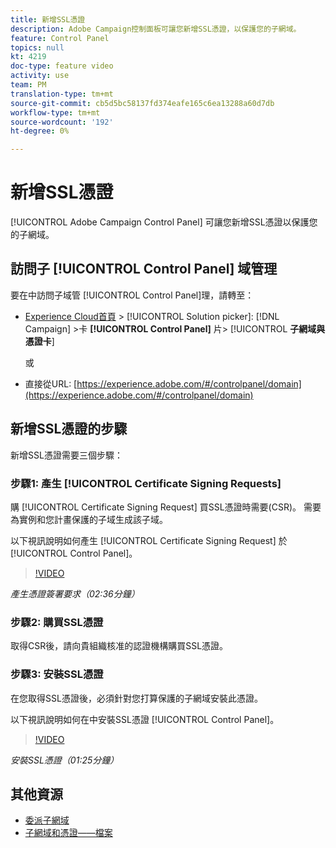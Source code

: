 ```yaml
---
title: 新增SSL憑證
description: Adobe Campaign控制面板可讓您新增SSL憑證，以保護您的子網域。
feature: Control Panel
topics: null
kt: 4219
doc-type: feature video
activity: use
team: PM
translation-type: tm+mt
source-git-commit: cb5d5bc58137fd374eafe165c6ea13288a60d7db
workflow-type: tm+mt
source-wordcount: '192'
ht-degree: 0%

---
```



# 新增SSL憑證

[!UICONTROL Adobe Campaign Control Panel] 可讓您新增SSL憑證以保護您的子網域。

## 訪問子 [!UICONTROL Control Panel] 域管理

要在中訪問子域管 [!UICONTROL Control Panel]理，請轉至：

* [Experience Cloud首頁](https://experience.adobe.com/#/home) > [!UICONTROL Solution picker]: [!DNL Campaign] >卡 **[!UICONTROL Control Panel]** 片> [!UICONTROL **子網域與憑證卡&#x200B;**]

   或
* 直接從URL: [https://experience.adobe.com/#/controlpanel/domain](https://experience.adobe.com/#/controlpanel/domain)

## 新增SSL憑證的步驟

新增SSL憑證需要三個步驟：

### 步驟1: 產生 [!UICONTROL Certificate Signing Requests]

購 [!UICONTROL Certificate Signing Request] 買SSL憑證時需要(CSR)。 需要為實例和您計畫保護的子域生成該子域。

以下視訊說明如何產生 [!UICONTROL Certificate Signing Request] 於 [!UICONTROL Control Panel]。

>[!VIDEO](https://video.tv.adobe.com/v/31317?quality=12)

*產生憑證簽署要求（02:36分鐘）*

### 步驟2: 購買SSL憑證

取得CSR後，請向貴組織核准的認證機構購買SSL憑證。

### 步驟3: 安裝SSL憑證

在您取得SSL憑證後，必須針對您打算保護的子網域安裝此憑證。

以下視訊說明如何在中安裝SSL憑證 [!UICONTROL Control Panel]。

>[!VIDEO](https://video.tv.adobe.com/v/31166?quality=12)

*安裝SSL憑證（01:25分鐘）*

## 其他資源

* [委派子網域](/help/administrating/control-panel/subdomain-delegation.md)
* [子網域和憑證——檔案](https://docs.adobe.com/content/help/en/control-panel/using/subdomains-and-certificates/renewing-subdomain-certificate.html)
